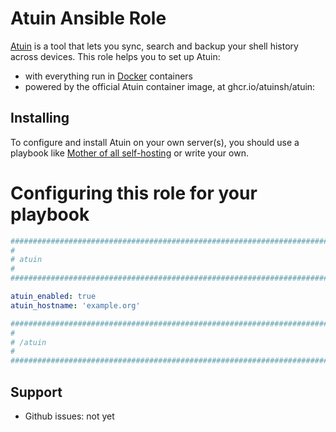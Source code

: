 # Atuin Ansible Role

[Atuin](https://atuin.sh) is a tool that lets you sync, search and backup your shell history across devices. This role helps you to set up Atuin:

- with everything run in [Docker](https://www.docker.com/) containers
- powered by the official Atuin container image, at ghcr.io/atuinsh/atuin:<LATEST TAGGED RELEASE>


## Installing

To configure and install Atuin on your own server(s), you should use a playbook like [Mother of all self-hosting](https://github.com/mother-of-all-self-hosting/mash-playbook) or write your own.
# Configuring this role for your playbook

```yaml
########################################################################
#                                                                      #
# atuin                                                                #
#                                                                      #
########################################################################

atuin_enabled: true
atuin_hostname: 'example.org'

########################################################################
#                                                                      #
# /atuin                                                               #
#                                                                      #
########################################################################
```

## Support

- Github issues: not yet
